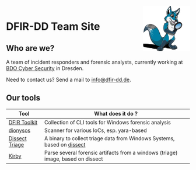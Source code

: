 <img align="right" width="128px" src="https://github.com/dfir-dd/pr/blob/main/images/fox/dfir_fox_ai.png?raw=true">

# DFIR-DD Team Site

## Who are we?

A team of incident responders and forensic analysts, currently working at [BDO Cyber Security](https://www.bdosecurity.de/) in Dresden.

Need to contact us? Send a mail to <info@dfir-dd.de>.

## Our tools

| Tool | What does it do ? |
|-|--|
|[DFIR Toolkit](https://github.com/dfir-dd/dfir-toolkit)|Collection of CLI tools for Windows forensic analysis|
|[dionysos](https://github.com/dfir-dd/dionysos)|Scanner for various IoCs, esp. yara-based|
|[Dissect Triage](https://github.com/dfir-dd/dissect-triage)|A binary to collect triage data from Windows Systems, based on [dissect](https://github.com/fox-it/dissect)|
|[Kirby](https://github.com/dfir-dd/kirby)|Parse several forensic artifacts from a windows (triage) image, based on dissect|
